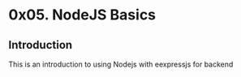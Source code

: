 # 0x05. NodeJS Basics

## Introduction

This is an introduction to using Nodejs with eexpressjs for backend
